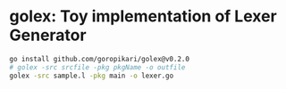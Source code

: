 # golex: Toy implementation of Lexer Generator

```bash
go install github.com/goropikari/golex@v0.2.0
# golex -src srcfile -pkg pkgName -o outfile
golex -src sample.l -pkg main -o lexer.go
```
